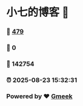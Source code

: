 # 小七的博客 :link:  
### :page_facing_up: [479](/tag.html) 
### :speech_balloon: 0 
### :hibiscus: 142754 
### :alarm_clock: 2025-08-23 15:32:31 
### Powered by :heart: [Gmeek](https://github.com/Meekdai/Gmeek)
